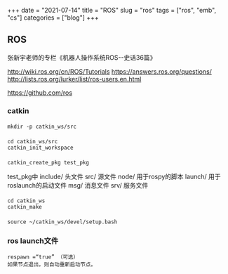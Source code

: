 +++ 
date = "2021-07-14"
title = "ROS"
slug = "ros" 
tags = ["ros", "emb", "cs"]
categories = ["blog"]
+++

## ROS

张新宇老师的专栏《机器人操作系统ROS--史话36篇》

http://wiki.ros.org/cn/ROS/Tutorials
https://answers.ros.org/questions/
http://lists.ros.org/lurker/list/ros-users.en.html

https://github.com/ros

### catkin
#### 
```
mkdir -p catkin_ws/src
```

#### 
```
cd catkin_ws/src
catkin_init_workspace
```

#### 
```
catkin_create_pkg test_pkg
```

test_pkg中
    include/    头文件
    src/        源文件
    node/       用于rospy的脚本
    launch/     用于roslaunch的启动文件
    msg/        消息文件
    srv/        服务文件

#### 
```
cd catkin_ws
catkin_make
```

#### 
```
source ~/catkin_ws/devel/setup.bash
```

### ros launch文件
```
respawn =“true” （可选）
如果节点退出，则自动重新启动节点。
```
